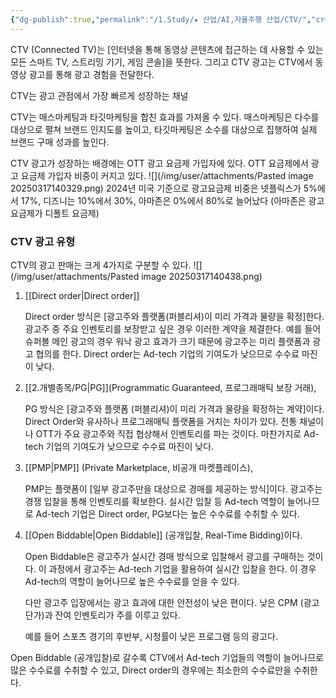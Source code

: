 ```yaml
---
{"dg-publish":true,"permalink":"/1.Study/★ 산업/AI,자율주행 산업/CTV/","created":"2025-03-17T14:01:40.320+09:00","updated":"2025-06-03T20:07:19.969+09:00"}
---
```



CTV (Connected TV)는 [인터넷을 통해 동영상 콘텐츠에 접근하는 데 사용할 수 있는 모든 스마트 TV, 스트리밍 기기, 게임 콘솔]을 뜻한다. 그리고 CTV 광고는 CTV에서 동영상 광고를 통해 광고 경험을 전달한다.

CTV는 광고 관점에서 가장 빠르게 성장하는 채널

CTV는 매스마케팅과 타깃마케팅을 합친 효과를 가져올 수 있다. 매스마케팅은 다수를 대상으로 펼쳐 브랜드 인지도를 높이고, 타깃마케팅은 소수를 대상으로 집행하여 실제 브랜드 구매 성과를 높인다.

CTV 광고가 성장하는 배경에는 OTT 광고 요금제 가입자에 있다. OTT 요금제에서 광고 요금제 가입자 비중이 커지고 있다.
![](/img/user/attachments/Pasted image 20250317140329.png)
2024년 미국 기준으로 광고요금제 비중은 넷플릭스가
5%에서 17%, 디즈니는 10%에서 30%, 아마존은 0%에서 80%로 늘어났다 (아마존은 광고요금제가 디폴트 요금제)

### CTV 광고 유형

CTV의 광고 판매는 크게 4가지로 구분할 수 있다. 
![](/img/user/attachments/Pasted image 20250317140438.png)
1) [[Direct order\|Direct order]]
   
   Direct order 방식은 [광고주와 플랫폼(퍼블리셔)이 미리 가격과 물량을 확정]한다. 광고주 중 주요 인벤토리를 보장받고 싶은 경우 이러한 계약을 체결한다. 예를 들어 슈퍼볼 메인 광고의 경우 워낙 광고 효과가 크기 때문에 광고주는 미리 플랫폼과 광고 협의를 한다. Direct order는 Ad-tech 기업의 기여도가 낮으므로 수수료 마진이 낮다.
   
2) [[2.개별종목/PG\|PG]](Programmatic Guaranteed, 프로그래매틱 보장 거래), 
   
   PG 방식은 [광고주와 플랫폼 (퍼블리셔)이 미리 가격과 물량을 확정하는 계약]이다. Direct Order와 유사하나 프로그래매틱 플랫폼을 거치는 차이가 있다. 전통 채널이나 OTT가 주요 광고주와 직접 협상해서 인벤토리를 파는 것이다. 마찬가지로 Ad-tech 기업의 기여도가 낮으므로 수수료 마진이 낮다.
   
3) [[PMP\|PMP]] (Private Marketplace, 비공개 마켓플레이스), 
   
   PMP는 플랫폼이 [일부 광고주만을 대상으로 경매를 제공하는 방식]이다. 광고주는 경쟁 입찰을 통해 인벤토리를 확보한다. 실시간 입찰 등 Ad-tech 역할이 늘어나므로 Ad-tech 기업은 Direct order, PG보다는 높은 수수료를 수취할 수 있다.
   
4) [[Open Biddable\|Open Biddable]] (공개입찰, Real-Time Bidding)이다.
   
   Open Biddable은 광고주가 실시간 경매 방식으로 입찰해서 광고를 구매하는 것이다. 이 과정에서 광고주는 Ad-tech 기업을 활용하여 실시간 입찰을 한다. 이 경우 Ad-tech의 역할이 늘어나므로 높은 수수료를 얻을 수 있다. 
   
   다만 광고주 입장에서는 광고 효과에 대한 안전성이 낮은 편이다. 낮은 CPM (광고 단가)과 잔여 인벤토리가 주를 이루고 있다. 
   
   예를 들어 스포츠 경기의 후반부, 시청률이 낮은 프로그램 등의 광고다. 

Open Biddable (공개입찰)로 갈수록 CTV에서 Ad-tech 기업들의 역할이 늘어나므로 많은 수수료를 수취할 수 있고, Direct order의 경우에는 최소한의 수수료만을 수취한다.